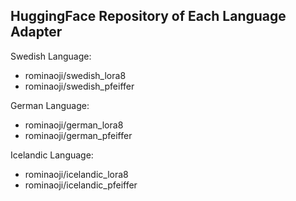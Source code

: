 ## HuggingFace Repository of Each Language Adapter



Swedish Language:

- rominaoji/swedish_lora8
- rominaoji/swedish_pfeiffer


German Language:

- rominaoji/german_lora8
- rominaoji/german_pfeiffer

Icelandic Language: 
- rominaoji/icelandic_lora8
- rominaoji/icelandic_pfeiffer

